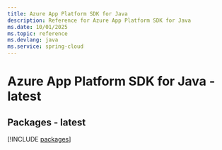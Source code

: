 ```yaml
---
title: Azure App Platform SDK for Java
description: Reference for Azure App Platform SDK for Java
ms.date: 10/01/2025
ms.topic: reference
ms.devlang: java
ms.service: spring-cloud
---
```

# Azure App Platform SDK for Java - latest
## Packages - latest
[!INCLUDE [packages](app-platform-index.md)]